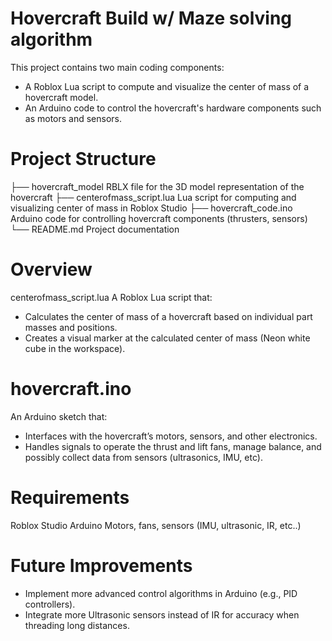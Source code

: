 
# Hovercraft Build w/ Maze solving algorithm

This project contains two main coding components:
- A Roblox Lua script to compute and visualize the center of mass of a hovercraft model.
- An Arduino code to control the hovercraft's hardware components such as motors and sensors.

# Project Structure
├── hovercraft_model            RBLX file for the 3D model representation of the hovercraft
├── centerofmass_script.lua     Lua script for computing and visualizing center of mass in Roblox Studio
├── hovercraft_code.ino         Arduino code for controlling hovercraft components (thrusters, sensors)
└── README.md                   Project documentation


# Overview

centerofmass_script.lua
  A Roblox Lua script that:
  - Calculates the center of mass of a hovercraft based on individual part masses and positions.
  - Creates a visual marker at the calculated center of mass (Neon white cube in the workspace).

# hovercraft.ino
  An Arduino sketch that:
  - Interfaces with the hovercraft’s motors, sensors, and other electronics.
  - Handles signals to operate the thrust and lift fans, manage balance, and possibly collect data from sensors (ultrasonics, IMU, etc).

# Requirements
  Roblox Studio
  Arduino
  Motors, fans, sensors (IMU, ultrasonic, IR, etc..)

# Future Improvements
- Implement more advanced control algorithms in Arduino (e.g., PID controllers).
- Integrate more Ultrasonic sensors instead of IR for accuracy when threading long distances.
